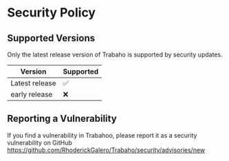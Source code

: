 # Security Policy

## Supported Versions

Only the latest release version of Trabaho is supported by security updates.

| Version         | Supported            |
| --------------- | -------------------- |
| Latest release  | :white_check_mark:   |
| early release   | :x:                  |

## Reporting a Vulnerability

If you find a vulnerability in Trabahoo, please report it as a security vulnerability on GitHub https://github.com/RhoderickGalero/Trabaho/security/advisories/new 

